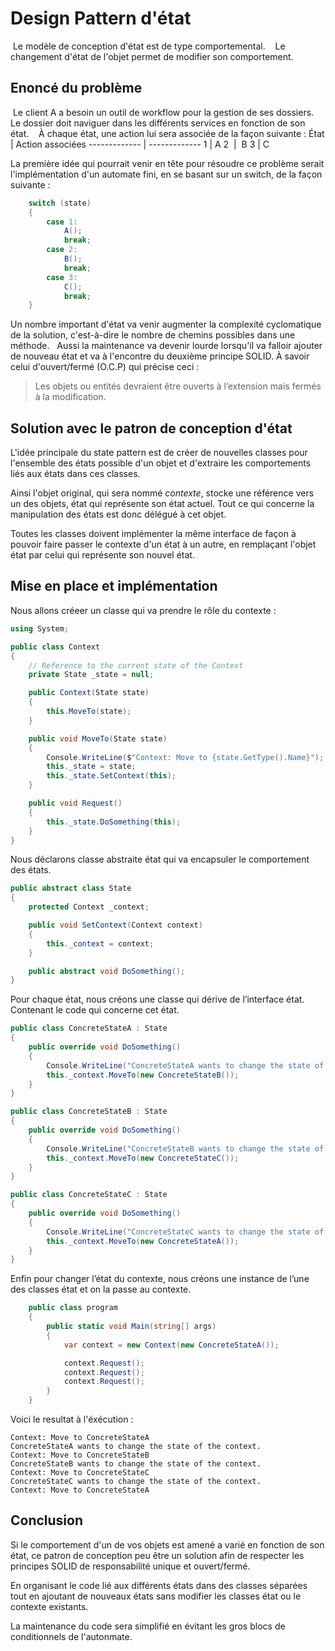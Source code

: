 # Design Pattern d'état #

 Le modèle de conception d'état est de type comportemental.  
 Le changement d'état de l'objet permet de modifier son comportement.

## Enoncé du problème ##

 Le client A a besoin un outil de workflow pour la gestion de ses dossiers. Le dossier doit naviguer dans les différents services en fonction de son état.  
 À chaque état, une action lui sera associée de la façon suivante : 
État | Action associées
------------- | -------------
1 | A
2  |  B
3 | C

La première idée qui pourrait venir en tête pour résoudre ce problème serait l'implémentation d'un automate fini, en se basant sur un switch, de la façon suivante :


```c#
    switch (state)
    {
        case 1:
            A();
            break;
        case 2:
            B();
            break;
        case 3:
            C();
            break;
    }
```

Un nombre important d'état va venir augmenter la complexité cyclomatique de la solution, c'est-à-dire le nombre de chemins possibles dans une méthode.  
Aussi la maintenance va devenir lourde lorsqu'il va falloir ajouter de nouveau état et va à l'encontre du deuxième principe SOLID. À savoir celui d'ouvert/fermé (O.C.P) qui précise ceci :

> Les objets ou entités devraient être ouverts à l’extension mais fermés à la modification.  



## Solution avec le patron de conception d'état ##

L'idée principale du state pattern est de créer de nouvelles classes pour l'ensemble des états possible d'un objet et d'extraire les comportements liés aux états dans ces classes.

Ainsi l'objet original, qui sera nommé *contexte*, stocke une référence vers un des objets, état qui représente son état actuel. Tout ce qui concerne la manipulation des états est donc délégué à cet objet.

Toutes les classes doivent implémenter la même interface de façon à pouvoir faire passer le contexte d'un état à un autre, en remplaçant l'objet état par celui qui représente son nouvel état.

## Mise en place et implémentation ##

Nous allons créeer un classe qui va prendre le rôle du contexte : 


```c#
using System;

public class Context
{
    // Reference to the current state of the Context
    private State _state = null;

    public Context(State state)
    {
        this.MoveTo(state);
    }

    public void MoveTo(State state)
    {
        Console.WriteLine($"Context: Move to {state.GetType().Name}");
        this._state = state;
        this._state.SetContext(this);
    }

    public void Request()
    {
        this._state.DoSomething(this);
    }
}
```

Nous déclarons classe abstraite état qui va encapsuler le comportement des états.

```csharp
public abstract class State
{
    protected Context _context;

    public void SetContext(Context context)
    {
        this._context = context;
    }

    public abstract void DoSomething();
}
```

Pour chaque état, nous créons une classe qui dérive de l’interface état. Contenant le code qui concerne cet état.
```csharp
public class ConcreteStateA : State
{
    public override void DoSomething()
    {
        Console.WriteLine("ConcreteStateA wants to change the state of the context.");
        this._context.MoveTo(new ConcreteStateB());
    }
}

public class ConcreteStateB : State
{
    public override void DoSomething()
    {
        Console.WriteLine("ConcreteStateB wants to change the state of the context.");
        this._context.MoveTo(new ConcreteStateC());
    }
}

public class ConcreteStateC : State
{
    public override void DoSomething()
    {
        Console.WriteLine("ConcreteStateC wants to change the state of the context.");
        this._context.MoveTo(new ConcreteStateA());
    }
}
```


Enfin pour changer l’état du contexte, nous créons  une instance de l’une des classes état et on la passe au contexte.

```csharp
    public class program
    {
        public static void Main(string[] args)
        {
            var context = new Context(new ConcreteStateA());

            context.Request();
            context.Request();
            context.Request();
        }
    }
```
Voici le resultat à l'éxécution : 

```console
Context: Move to ConcreteStateA
ConcreteStateA wants to change the state of the context.
Context: Move to ConcreteStateB
ConcreteStateB wants to change the state of the context.
Context: Move to ConcreteStateC
ConcreteStateC wants to change the state of the context.
Context: Move to ConcreteStateA
```

## Conclusion ##

Si le comportement d'un de vos objets est amené a varié en fonction de son état, ce patron de conception peu être un solution afin de respecter les principes SOLID de responsabilité unique et ouvert/fermé.

En organisant le code lié aux différents états dans des classes séparées tout en ajoutant de nouveaux états sans modifier les classes état ou le contexte existants.

La maintenance du code sera simplifié en évitant les gros blocs de conditionnels de l'autonmate.


